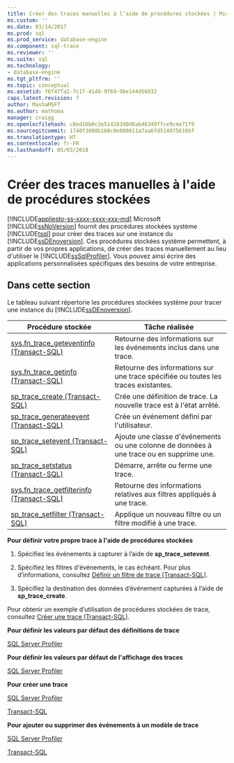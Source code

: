 ```yaml
---
title: Créer des traces manuelles à l’aide de procédures stockées | Microsoft Docs
ms.custom: ''
ms.date: 03/14/2017
ms.prod: sql
ms.prod_service: database-engine
ms.component: sql-trace
ms.reviewer: ''
ms.suite: sql
ms.technology:
- database-engine
ms.tgt_pltfrm: ''
ms.topic: conceptual
ms.assetid: f6f47fa2-7c17-41d4-9f69-9be144d56832
caps.latest.revision: 7
author: MashaMSFT
ms.author: mathoma
manager: craigg
ms.openlocfilehash: c8ed16b0c3e514283d0d8ab46349ffce9c4e71f9
ms.sourcegitcommit: 1740f3090b168c0e809611a7aa6fd514075616bf
ms.translationtype: HT
ms.contentlocale: fr-FR
ms.lasthandoff: 05/03/2018
---
```

# <a name="create-manual-traces-using-stored-procedures"></a>Créer des traces manuelles à l'aide de procédures stockées
[!INCLUDE[appliesto-ss-xxxx-xxxx-xxx-md](../../includes/appliesto-ss-xxxx-xxxx-xxx-md.md)]
  Microsoft [!INCLUDE[ssNoVersion](../../includes/ssnoversion-md.md)] fournit des procédures stockées système [!INCLUDE[tsql](../../includes/tsql-md.md)] pour créer des traces sur une instance du [!INCLUDE[ssDEnoversion](../../includes/ssdenoversion-md.md)]. Ces procédures stockées système permettent, à partir de vos propres applications, de créer des traces manuellement au lieu d'utiliser le [!INCLUDE[ssSqlProfiler](../../includes/sssqlprofiler-md.md)]. Vous pouvez ainsi écrire des applications personnalisées spécifiques des besoins de votre entreprise.  
  
## <a name="in-this-section"></a>Dans cette section  
 Le tableau suivant répertorie les procédures stockées système pour tracer une instance du [!INCLUDE[ssDEnoversion](../../includes/ssdenoversion-md.md)].  
  
|Procédure stockée|Tâche réalisée|  
|----------------------|--------------------|  
|[sys.fn_trace_geteventinfo &#40;Transact-SQL&#41;](../../relational-databases/system-functions/sys-fn-trace-geteventinfo-transact-sql.md)|Retourne des informations sur les événements inclus dans une trace.|  
|[sys.fn_trace_getinfo &#40;Transact-SQL&#41;](../../relational-databases/system-functions/sys-fn-trace-getinfo-transact-sql.md)|Retourne des informations sur une trace spécifiée ou toutes les traces existantes.|  
|[sp_trace_create &#40;Transact-SQL&#41;](../../relational-databases/system-stored-procedures/sp-trace-create-transact-sql.md)|Crée une définition de trace. La nouvelle trace est à l'état arrêté.|  
|[sp_trace_generateevent &#40;Transact-SQL&#41;](../../relational-databases/system-stored-procedures/sp-trace-generateevent-transact-sql.md)|Crée un événement défini par l'utilisateur.|  
|[sp_trace_setevent &#40;Transact-SQL&#41;](../../relational-databases/system-stored-procedures/sp-trace-setevent-transact-sql.md)|Ajoute une classe d'événements ou une colonne de données à une trace ou en supprime une.|  
|[sp_trace_setstatus &#40;Transact-SQL&#41;](../../relational-databases/system-stored-procedures/sp-trace-setstatus-transact-sql.md)|Démarre, arrête ou ferme une trace.|  
|[sys.fn_trace_getfilterinfo &#40;Transact-SQL&#41;](../../relational-databases/system-functions/sys-fn-trace-getfilterinfo-transact-sql.md)|Retourne des informations relatives aux filtres appliqués à une trace.|  
|[sp_trace_setfilter &#40;Transact-SQL&#41;](../../relational-databases/system-stored-procedures/sp-trace-setfilter-transact-sql.md)|Applique un nouveau filtre ou un filtre modifié à une trace.|  
  
 **Pour définir votre propre trace à l'aide de procédures stockées**  
  
1.  Spécifiez les événements à capturer à l’aide de **sp_trace_setevent**.  
  
2.  Spécifiez les filtres d'événements, le cas échéant. Pour plus d’informations, consultez [Définir un filtre de trace &#40;Transact-SQL&#41;](../../relational-databases/sql-trace/set-a-trace-filter-transact-sql.md).  
  
3.  Spécifiez la destination des données d’événement capturées à l’aide de **sp_trace_create**.  
  
 Pour obtenir un exemple d’utilisation de procédures stockées de trace, consultez [Créer une trace &#40;Transact-SQL&#41;](../../relational-databases/sql-trace/create-a-trace-transact-sql.md).  
  
 **Pour définir les valeurs par défaut des définitions de trace**  
  
 [SQL Server Profiler](../../tools/sql-server-profiler/set-trace-definition-defaults-sql-server-profiler.md)  
  
 **Pour définir les valeurs par défaut de l'affichage des traces**  
  
 [SQL Server Profiler](../../tools/sql-server-profiler/set-trace-display-defaults-sql-server-profiler.md)  
  
 **Pour créer une trace**  
  
 [SQL Server Profiler](../../tools/sql-server-profiler/create-a-trace-sql-server-profiler.md)  
  
 [Transact-SQL](../../relational-databases/sql-trace/create-a-trace-transact-sql.md)  
  
 **Pour ajouter ou supprimer des événements à un modèle de trace**  
  
 [SQL Server Profiler](../../tools/sql-server-profiler/specify-events-and-data-columns-for-a-trace-file-sql-server-profiler.md)  
  
 [Transact-SQL](../../relational-databases/system-stored-procedures/sp-trace-setevent-transact-sql.md)  
  
  
